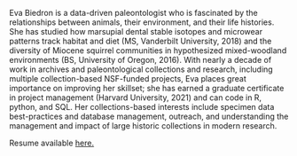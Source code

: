 Eva Biedron is a data-driven paleontologist who is fascinated by the relationships between animals, their environment, and their life histories. She has studied how marsupial dental stable isotopes and microwear patterns track habitat and diet (MS, Vanderbilt University, 2018) and the diversity of Miocene squirrel communities in hypothesized mixed-woodland environments (BS, University of Oregon, 2016). With nearly a decade of work in archives and paleontological collections and research, including multiple collection-based NSF-funded projects, Eva places great importance on improving her skillset; she has earned a graduate certificate in project management (Harvard University, 2021) and can code in R, python, and SQL. Her collections-based interests include specimen data best-practices and database management, outreach, and understanding the management and impact of large historic collections in modern research.

Resume available [here.](https://github.com/Eva-Biedron/Eva-Biedron-Resume/blob/main/Eva_Biedron_Resume_2023_Complete.pdf)

